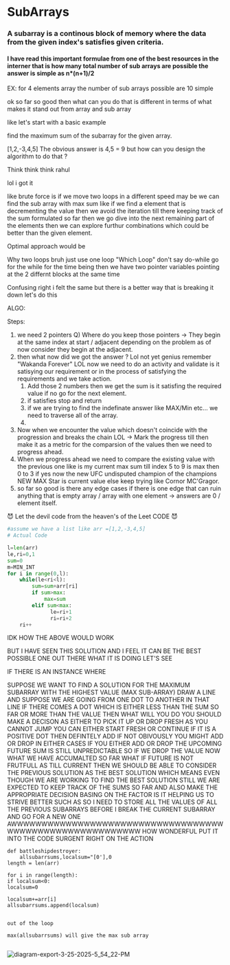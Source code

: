 # SubArrays

### A subarray is a continous block of memory where the data from the given index's satisfies given criteria.

#### I have read this important formulae from one of the best resources in the interner that is how many total number of sub arrays are possible the answer is simple as n*(n+1)/2

EX: for 4 elements array the number of sub arrays possible are 10 simple 

ok so far so good then what can you do that is different in terms of what makes it stand out from array and sub array

like let's start with a basic example 

find the maximum sum of the subarray for the given array.

[1,2,-3,4,5] The obvious answer is 4,5 = 9 but how can you design the algorithm to do that ?

Think think think rahul 

lol i got it 

like brute force is 
if we move two loops in a different speed may be we can find the sub array with max sum
like if we find a element that is decrementing the value then we avoid the iteration till there
keeping track of the sum formulated so far then we go dive into the next remaining part of the elements
then we can explore furthur combinations which could be better than the given element.

Optimal approach would be 

Why two loops bruh just use one loop "Which Loop" don't say do-while go for the while for the time being 
then we have two pointer variables pointing at the 2 differnt blocks at the same time 

Confusing right i felt the same but there is a better way that is breaking it down let's do this 

ALGO:

Steps:
1. we need 2 pointers Q) Where do you keep those pointers -> They begin at the same index at start / adjacent depending on the problem as of now consider they begin at the adjacent.
2. then what now did we got the answer ? Lol not yet genius remember "Wakanda Forever" LOL now we need to do an activity and validate is it satisying our requirement or in the process of satisfying the requirements and we take action.
   1. Add those 2 numbers then we get the sum is it satisfing the required value if no go for the next element.
   2. if satisfies stop and return
   3. if we are trying to find the indefinate answer like MAX/Min etc... we need to traverse all of the array.
   4. 
3. Now when we encounter the value which doesn't coincide with the progression and breaks the chain LOL -> Mark the progress till then make it as a metric for the comparsion of the values then we need to progress ahead.
4. When we progress ahead we need to compare the existing value with the previous one like is my current max sum till index 5 to 9 is max then 0 to 3 if yes now the new UFC undisputed champion of the champions NEW MAX Star is current value else keep trying like Cornor MC'Gragor.
5. so far so good is there any edge cases if there is one edge that can ruin anything that is empty array / array with one element -> answers are 0 / element itself.

😈 Let the devil code from the heaven's of the Leet CODE 😈


```python
#assume we have a list like arr =[1,2,-3,4,5]
# Actual Code

l=len(arr)
le,ri=0,1
sum=0
m=MIN_INT
for i in range(0,l):
    while(le<ri<l):
        sum=sum+arr[ri]
        if sum>max:
            max=sum
        elif sum<max:
              le=ri+1
              ri=ri+2
    ri++

```

IDK HOW THE ABOVE WOULD WORK 

BUT I HAVE SEEN THIS SOLUTION AND I FEEL IT CAN BE THE BEST POSSIBLE ONE OUT THERE WHAT IT IS DOING LET'S SEE

IF THERE IS AN INSTANCE WHERE

SUPPOSE WE WANT TO FIND A SOLUTION FOR THE MAXIMUM SUBARRAY WITH THE HIGHEST 
VALUE (MAX SUB-ARRAY) 
DRAW A LINE AND SUPPOSE WE ARE GOING FROM ONE DOT TO ANOTHER IN THAT LINE
IF THERE COMES A DOT WHICH IS EITHER LESS THAN THE SUM SO FAR OR MORE THAN THE VALUE 
THEN WHAT WILL YOU DO 
YOU SHOULD MAKE A DECISON AS EITHER TO PICK IT UP OR DROP FRESH AS YOU CANNOT JUMP
YOU CAN EITHER START FRESH OR CONTINUE 
IF IT IS A POSITIVE DOT THEN DEFINTELY ADD IF NOT OBIVOUSLY YOU MIGHT ADD OR DROP 
IN EITHER CASES IF YOU EITHER ADD OR DROP 
THE UPCOMING FUTURE SUM IS STILL UNPREDICTABLE SO IF WE DROP THE VALUE NOW WHAT
WE HAVE ACCUMALTED SO FAR WHAT IF FUTURE IS NOT FRUTFULL AS TILL CURRENT THEN
WE SHOULD BE ABLE TO CONSIDER THE PREVIOUS SOLUTION AS THE BEST SOLUTION WHICH MEANS
EVEN THOUGH WE ARE WORKING TO FIND THE BEST SOLUTION STILL WE ARE EXPECTED TO KEEP TRACK OF THE 
SUMS SO FAR AND ALSO MAKE THE APPROPRIATE DECISION BASING ON THE FACTOR IS IT HELPING US 
TO STRIVE BETTER SUCH AS SO I NEED TO STORE ALL THE VALUES OF ALL THE PREVIOUS 
SUBARRAYS BEFORE I BREAK THE CURRENT SUBARRAY AND GO FOR A NEW ONE 
AWWWWWWWWWWWWWWWWWWWWWWWWWWWWWWWWWWWWWWWWWWWWWWWWWWWWWWWWW HOW WONDERFUL PUT IT INTO THE CODE
SURGENT 
RIGHT ON THE ACTION 

```
def battleshipdestroyer:
    allsubarrsums,localsum="[0'],0
length = len(arr)

for i in range(length):
if localsum<0:
localsum=0

localsum+=arr[i]
allsubarrsums.append(localsum)


out of the loop

max(allsubarrsums) will give the max sub array


```

![diagram-export-3-25-2025-5_54_22-PM](https://github.com/user-attachments/assets/eb2d80d4-4145-495a-bf3a-64e2b0142eb4)

